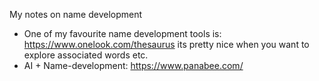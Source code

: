 My notes on name development<!--more-->

- One of my favourite name development tools is: https://www.onelook.com/thesaurus its pretty nice when you want to explore associated words etc.
- AI + Name-development: https://www.panabee.com/ 
